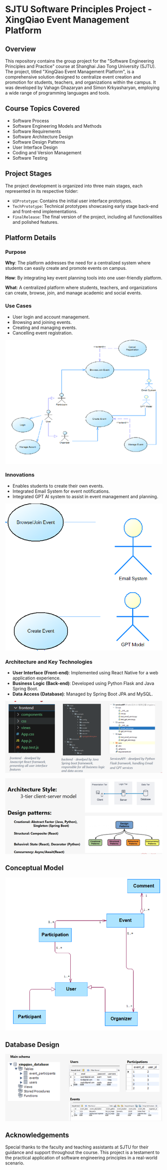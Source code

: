 # SJTU Software Principles Project - XingQiao Event Management Platform

## Overview

This repository contains the group project for the "Software Engineering Principles and Practice" course at Shanghai Jiao Tong University (SJTU). The project, titled "XingQiao Event Management Platform", is a comprehensive solution designed to centralize event creation and promotion for students, teachers, and organizations within the campus. It was developed by Vahagn Ghazaryan and Simon Krkyasharyan, employing a wide range of programming languages and tools.

## Course Topics Covered

- Software Process
- Software Engineering Models and Methods
- Software Requirements
- Software Architecture Design
- Software Design Patterns
- User Interface Design
- Coding and Version Management
- Software Testing

## Project Stages

The project development is organized into three main stages, each represented in its respective folder:

- `UIPrototype`: Contains the initial user interface prototypes.
- `TechPrototype`: Technical prototypes showcasing early stage back-end and front-end implementations.
- `FinalRelease`: The final version of the project, including all functionalities and polished features.

## Platform Details

### Purpose

**Why**: The platform addresses the need for a centralized system where students can easily create and promote events on campus.

**How**: By integrating key event planning tools into one user-friendly platform.

**What**: A centralized platform where students, teachers, and organizations can create, browse, join, and manage academic and social events.

### Use Cases
- User login and account management.
- Browsing and joining events.
- Creating and managing events.
- Cancelling event registration.

![Alt text](/imgs/image.png)

### Innovations

- Enables students to create their own events.
- Integrated Email System for event notifications.
- Integrated GPT AI system to assist in event management and planning.

![Alt text](imgs/image-1.png)
### Architecture and Key Technologies
- **User Interface (Front-end)**: Implemented using React Native for a web application experience.
- **Business Logic (Back-end)**: Developed using Python Flask and Java Spring Boot.
- **Data Access (Database)**: Managed by Spring Boot JPA and MySQL.

![Alt text](imgs/image-3.png)

![Alt text](imgs/image-4.png)

## Conceptual Model
![Alt text](imgs/image-5.png)

## Database Design
![Alt text](imgs/image-6.png)

## Acknowledgements

Special thanks to the faculty and teaching assistants at SJTU for their guidance and support throughout the course. This project is a testament to the practical application of software engineering principles in a real-world scenario.
